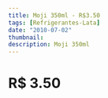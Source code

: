 ```yaml
---
title: Moji 350ml - R$3.50
tags: [Refrigerantes-Lata]
date: "2010-07-02"
thumbnail: 
description: Moji 350ml
---
```


# R$ 3.50